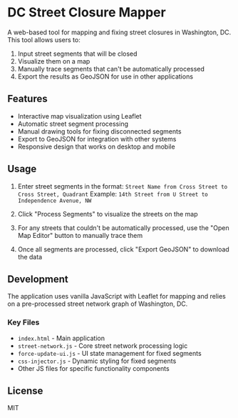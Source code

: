 # DC Street Closure Mapper

A web-based tool for mapping and fixing street closures in Washington, DC. This tool allows users to:

1. Input street segments that will be closed
2. Visualize them on a map
3. Manually trace segments that can't be automatically processed
4. Export the results as GeoJSON for use in other applications

## Features

- Interactive map visualization using Leaflet
- Automatic street segment processing
- Manual drawing tools for fixing disconnected segments
- Export to GeoJSON for integration with other systems
- Responsive design that works on desktop and mobile

## Usage

1. Enter street segments in the format: `Street Name from Cross Street to Cross Street, Quadrant`
   Example: `14th Street from U Street to Independence Avenue, NW`

2. Click "Process Segments" to visualize the streets on the map
   
3. For any streets that couldn't be automatically processed, use the "Open Map Editor" button to manually trace them

4. Once all segments are processed, click "Export GeoJSON" to download the data

## Development

The application uses vanilla JavaScript with Leaflet for mapping and relies on a pre-processed street network graph of Washington, DC.

### Key Files

- `index.html` - Main application
- `street-network.js` - Core street network processing logic
- `force-update-ui.js` - UI state management for fixed segments
- `css-injector.js` - Dynamic styling for fixed segments
- Other JS files for specific functionality components

## License

MIT
